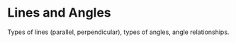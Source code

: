 # Lines and Angles

Types of lines (parallel, perpendicular), types of angles, angle relationships.
